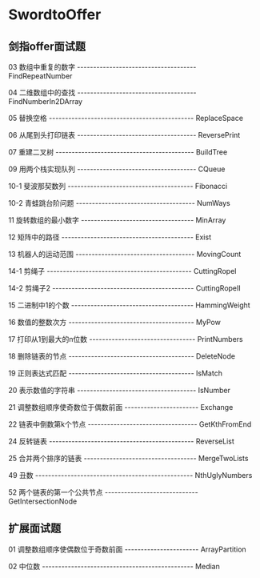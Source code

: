 # SwordtoOffer

## 剑指offer面试题

03 数组中重复的数字 ------------------------------------- FindRepeatNumber
                
04 二维数组中的查找 ------------------------------------- FindNumberIn2DArray

05 替换空格 --------------------------------------------- ReplaceSpace

06 从尾到头打印链表 ------------------------------------- ReversePrint 

07 重建二叉树 ------------------------------------------- BuildTree

09 用两个栈实现队列 ------------------------------------- CQueue

10-1 斐波那契数列 --------------------------------------- Fibonacci 

10-2 青蛙跳台阶问题 ------------------------------------- NumWays

11 旋转数组的最小数字 ----------------------------------- MinArray

12 矩阵中的路径 ----------------------------------------- Exist

13 机器人的运动范围 ------------------------------------- MovingCount

14-1 剪绳子 --------------------------------------------- CuttingRopeI

14-2 剪绳子2 -------------------------------------------- CuttingRopeII

15 二进制中1的个数 -------------------------------------- HammingWeight

16 数值的整数次方 --------------------------------------- MyPow

17 打印从1到最大的n位数 --------------------------------- PrintNumbers

18 删除链表的节点 --------------------------------------- DeleteNode

19 正则表达式匹配 --------------------------------------- IsMatch

20 表示数值的字符串 ------------------------------------- IsNumber

21 调整数组顺序使奇数位于偶数前面 ----------------------- Exchange

22 链表中倒数第k个节点 ---------------------------------- GetKthFromEnd

24 反转链表 --------------------------------------------- ReverseList

25 合并两个排序的链表 ----------------------------------- MergeTwoLists

49 丑数 ------------------------------------------------- NthUglyNumbers

52 两个链表的第一个公共节点 ----------------------------- GetIntersectionNode

## 扩展面试题
01 调整数组顺序使偶数位于奇数前面 ----------------------- ArrayPartition

02 中位数 ----------------------------------------------- Median